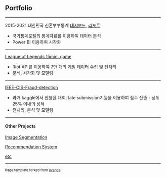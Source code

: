 ## Portfolio

---

2015-2021 대한민국 신혼부부통계 [대시보드](https://drive.google.com/file/d/181LLhkdItJZZ5BQrJyb27RADrIVIh0Gp/view?usp=share_link), [리포트](https://drive.google.com/file/d/1FuAU6m4XRVBHMx0ZD2p3BrBO3A8dzQfX/view?usp=share_link)

- 국가통계포털의 통계자료를 이용하여 데이터 분석
- Power BI 이용하여 시각화

---

[League of Legends 15min. game](https://github.com/twpark13/data-analysis/tree/main/league-of-legends)

- Riot API를 이용하여 7만 개의 게임 데이터 수집 및 전처리
- 분석, 시각화 및 모델링

---

[IEEE-CIS-Fraud-detection](https://github.com/twpark13/data-analysis/tree/main/IEEE-fraud-detection)

- 과거 kaggle에서 진행된 대회. late submission기능을 이용하여 점수 산출 - 상위 25% 이내의 성적
- 전처리, 분석 및 모델링

---

#### Other Projects

[Image Segmentation](https://github.com/twpark13/old-project/blob/main/Image_Segmentation/Image_Segmentation_unet.ipynb)

[Recommendation System](https://github.com/twpark13/old-project/blob/main/Recommendation_System/Movielens/Movielens.ipynb)

[etc](https://github.com/twpark13/old-project)

---
<p style="font-size:11px">Page template forked from <a href="https://github.com/evanca/quick-portfolio">evanca</a></p>
<!-- Remove above link if you don't want to attibute -->
